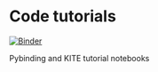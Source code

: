 # Code tutorials

[![Binder](https://mybinder.org/badge_logo.svg)](https://mybinder.org/v2/gh/MAndelkovic/code_tutorials/master)

Pybinding and KITE tutorial notebooks
